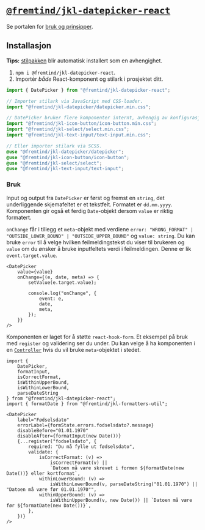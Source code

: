 # [`@fremtind/jkl-datepicker-react`](https://jokul.fremtind.no/komponenter/datepicker)

Se portalen for [bruk og prinsipper](https://jokul.fremtind.no/komponenter/datepicker).

## Installasjon

**Tips:** [stilpakken](../datepicker/) blir automatisk installert som en avhengighet.

1. `npm i @fremtind/jkl-datepicker-react`.
2. Importér _både_ React-komponent og stilark i prosjektet ditt.

```js
import { DatePicker } from "@fremtind/jkl-datepicker-react";

// Importer stilark via JavaScript med CSS-loader.
import "@fremtind/jkl-datepicker/datepicker.min.css";

// DatePicker bruker flere komponenter internt, avhengig av konfigurasjon. Select blir bare brukt i utvidet velger.
import "@fremtind/jkl-icon-button/icon-button.min.css";
import "@fremtind/jkl-select/select.min.css";
import "@fremtind/jkl-text-input/text-input.min.css";
```

```scss
// Eller importer stilark via SCSS.
@use "@fremtind/jkl-datepicker/datepicker";
@use "@fremtind/jkl-icon-button/icon-button";
@use "@fremtind/jkl-select/select";
@use "@fremtind/jkl-text-input/text-input";
```

### Bruk

Input og output fra `DatePicker` er først og fremst en `string`, det underliggende skjemafeltet er et tekstfelt. Formatet er `dd.mm.yyyy`. Komponenten gir også et ferdig `Date`-objekt dersom `value` er riktig formatert.

`onChange` får i tillegg et `meta`-objekt med verdiene `error: "WRONG_FORMAT" | "OUTSIDE_LOWER_BOUND" | "OUTSIDE_UPPER_BOUND"` og `value: string`. Du kan bruke `error` til å velge hvilken feilmeldingstekst du viser til brukeren og `value` om du ønsker å bruke inputfeltets verdi i feilmeldingen. Denne er lik `event.target.value`.

```tsx
<DatePicker
    value={value}
    onChange={(e, date, meta) => {
        setValue(e.target.value);

        console.log("onChange", {
            event: e,
            date,
            meta,
        });
    }}
/>
```

Komponenten er laget for å støtte `react-hook-form`. Et eksempel på bruk med `register` og validering ser du under. Du kan velge å ha komponenten i en [`Controller`](https://react-hook-form.com/advanced-usage#ControlledmixedwithUncontrolledComponents) hvis du vil bruke `meta`-objektet i stedet.

```tsx
import {
    DatePicker,
    formatInput,
    isCorrectFormat,
    isWithinUpperBound,
    isWithinLowerBound,
    parseDateString
} from "@fremtind/jkl-datepicker-react";
import { formatDate } from "@fremtind/jkl-formatters-util";

<DatePicker
    label="Fødselsdato"
    errorLabel={formState.errors.fodselsdato?.message}
    disableBefore="01.01.1970"
    disableAfter={formatInput(new Date())}
    {...register("fodselsdato", {
        required: "Du må fylle ut fødselsdato",
        validate: {
            isCorrectFormat: (v) =>
                isCorrectFormat(v) ||
                `Datoen må være skrevet i formen ${formatDate(new Date())} eller kortformat`,
            withinLowerBound: (v) =>
                isWithinLowerBound(v, parseDateString("01.01.1970") || "Datoen må være før 01.01.1970"",
            withinUpperBound: (v) =>
                isWithinUpperBound(v, new Date()) || `Datoen må være før ${formatDate(new Date())}`,
        },
    })}
/>
```
